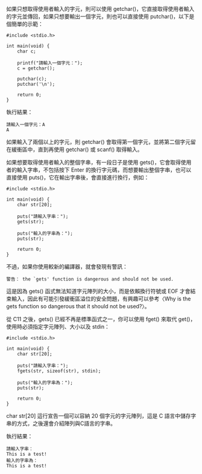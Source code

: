 
如果只想取得使用者輸入的字元，則可以使用 getchar()，它直接取得使用者輸入的字元並傳回，如果只想要輸出一個字元，則也可以直接使用 putchar()，以下是個簡單的示範：
```
#include <stdio.h>

int main(void) {
    char c;

    printf("請輸入一個字元：");
    c = getchar();

    putchar(c);
    putchar('\n');

    return 0;
}
```
執行結果：
```
請輸入一個字元：A
A
```
如果輸入了兩個以上的字元，則 getchar() 會取得第一個字元，並將第二個字元留在緩衝區中，直到再使用 getchar() 或 scanf() 取得輸入。

如果想要取得使用者輸入的整個字串，有一段日子是使用 gets()，它會取得使用者的輸入字串，不包括按下 Enter 的換行字元碼，而想要輸出整個字串，也可以直接使用 puts()，它在輸出字串後，會直接進行換行，例如：

```
#include <stdio.h>

int main(void) {
    char str[20];

    puts("請輸入字串：");
    gets(str);

    puts("輸入的字串為：");
    puts(str);

    return 0;
}
```

不過，如果你使用較新的編譯器，就會發現有警訊：

```
警告： the `gets' function is dangerous and should not be used.
```
這是因為 gets() 函式無法知道字元陣列的大小，而是依賴換行符號或 EOF 才會結束輸入，因此有可能引發緩衝區溢位的安全問題，有興趣可以參考〈Why is the gets function so dangerous that it should not be used?〉。

從 C11 之後，gets() 已經不再是標準函式之一，你可以使用 fget() 來取代 get()，使用時必須指定字元陣列、大小以及 stdin：
```
#include <stdio.h>

int main(void) {
    char str[20];

    puts("請輸入字串：");
    fgets(str, sizeof(str), stdin);

    puts("輸入的字串為：");
    puts(str);

    return 0;
}
```
char str[20] 這行宣告一個可以容納 20 個字元的字元陣列，這是 C 語言中儲存字串的方式，之後還會介紹陣列與C語言的字串。

執行結果：
```
請輸入字串：
This is a test!
輸入的字串為：
This is a test!
```

